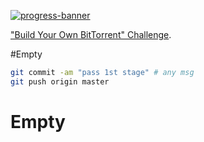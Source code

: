 [![progress-banner](https://backend.codecrafters.io/progress/bittorrent/697a5fe3-d351-4a51-8d7e-504a0f80912c)](https://app.codecrafters.io/users/codecrafters-bot?r=2qF)


["Build Your Own BitTorrent" Challenge](https://app.codecrafters.io/courses/bittorrent/overview).


#Empty

```sh
git commit -am "pass 1st stage" # any msg
git push origin master
```

# Empty
